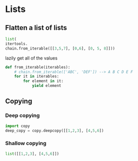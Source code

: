 # Lists

## Flatten a list of lists

```python
list(
itertools.
chain.from_iterable([[3,5,7], [0,6], [0, 5, 8]]))
```

lazily get all of the values

```python
def from_iterable(iterables):
    # chain.from_iterable(['ABC', 'DEF']) --> A B C D E F
    for it in iterables:
        for element in it:
            yield element
```

## Copying

### Deep copying

```python
import copy
deep_copy = copy.deepcopy([[1,2,3], [4,5,6])
```

### Shallow copying

```python
list([[1,2,3], [4,5,6]])
```
